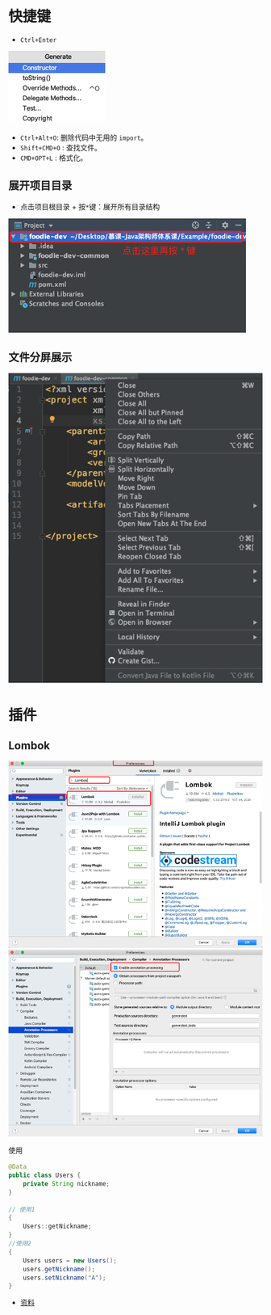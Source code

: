 # 快捷键

* `Ctrl+Enter`

<img src="/assets/images/useage/11.png">

* `Ctrl+Alt+O`: 删除代码中无用的 `import`。
* `Shift+CMD+O` : 查找文件。
* `CMD+OPT+L` : 格式化。

## 展开项目目录

* 点击项目根目录 + 按`*`键：展开所有目录结构

<img src="/assets/images/classOne/04.png">

## 文件分屏展示

<img src="/assets/images/classOne/05.png">

# 插件 

## Lombok

<img src="/assets/images/useage/12.png">

<img src="/assets/images/useage/13.png">

使用

```java
@Data
public class Users {
    private String nickname;
}

// 使用1
{
	Users::getNickname;
}
//使用2
{
	Users users = new Users();
    users.getNickname();
    users.setNickname("A");
}
```

* [资料](https://www.cnblogs.com/joyny/p/12640477.html)